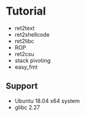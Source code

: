 # Tutorial

* ret2text
* ret2shellcode
* ret2libc
* ROP
* ret2csu
* stack pivoting
* easy_fmt

## Support
* Ubuntu 18.04 x64 system
* glibc 2.27
